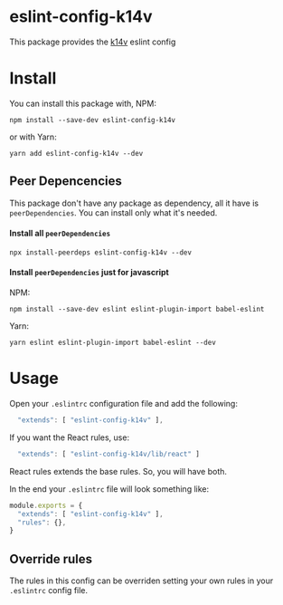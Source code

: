 
# eslint-config-k14v

This package provides the [k14v](https://github.com/k14v) eslint config

# Install

You can install this package with, NPM:

```shell
npm install --save-dev eslint-config-k14v
```

or with Yarn:
```shell
yarn add eslint-config-k14v --dev
```

## Peer Depencencies

This package don't have any package as dependency, all it have is `peerDependencies`. You can install only what it's needed.

#### Install all `peerDependencies`

```shell
npx install-peerdeps eslint-config-k14v --dev
```

#### Install `peerDependencies` just for javascript

NPM:

```shell
npm install --save-dev eslint eslint-plugin-import babel-eslint
```

Yarn:

```shell
yarn eslint eslint-plugin-import babel-eslint --dev
```

# Usage

Open your `.eslintrc` configuration file and add the following:

```javascript
  "extends": [ "eslint-config-k14v" ],
```

If you want the React rules, use:

```javascript
  "extends": [ "eslint-config-k14v/lib/react" ]
```

React rules extends the base rules. So, you will have both.

In the end your `.eslintrc` file will look something like:

```javascript
module.exports = {
  "extends": [ "eslint-config-k14v" ],
  "rules": {},
}
```

## Override rules

The rules in this config can be overriden setting your own rules in your `.eslintrc` config file.

